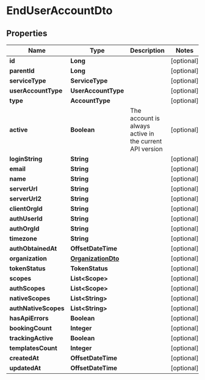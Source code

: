 

# EndUserAccountDto


## Properties

| Name | Type | Description | Notes |
|------------ | ------------- | ------------- | -------------|
|**id** | **Long** |  |  [optional] |
|**parentId** | **Long** |  |  [optional] |
|**serviceType** | **ServiceType** |  |  [optional] |
|**userAccountType** | **UserAccountType** |  |  [optional] |
|**type** | **AccountType** |  |  [optional] |
|**active** | **Boolean** | The account is always active in the current API version |  [optional] |
|**loginString** | **String** |  |  [optional] |
|**email** | **String** |  |  [optional] |
|**name** | **String** |  |  [optional] |
|**serverUrl** | **String** |  |  [optional] |
|**serverUrl2** | **String** |  |  [optional] |
|**clientOrgId** | **String** |  |  [optional] |
|**authUserId** | **String** |  |  [optional] |
|**authOrgId** | **String** |  |  [optional] |
|**timezone** | **String** |  |  [optional] |
|**authObtainedAt** | **OffsetDateTime** |  |  [optional] |
|**organization** | [**OrganizationDto**](OrganizationDto.md) |  |  [optional] |
|**tokenStatus** | **TokenStatus** |  |  [optional] |
|**scopes** | **List&lt;Scope&gt;** |  |  [optional] |
|**authScopes** | **List&lt;Scope&gt;** |  |  [optional] |
|**nativeScopes** | **List&lt;String&gt;** |  |  [optional] |
|**authNativeScopes** | **List&lt;String&gt;** |  |  [optional] |
|**hasApiErrors** | **Boolean** |  |  [optional] |
|**bookingCount** | **Integer** |  |  [optional] |
|**trackingActive** | **Boolean** |  |  [optional] |
|**templatesCount** | **Integer** |  |  [optional] |
|**createdAt** | **OffsetDateTime** |  |  [optional] |
|**updatedAt** | **OffsetDateTime** |  |  [optional] |



